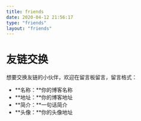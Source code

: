 ```yaml
---
title: friends
date: 2020-04-12 21:56:17
type: "friends"
layout: "friends"
---
```


# 友链交换

想要交换友链的小伙伴，欢迎在留言板留言，留言格式：

* **名称：**你的博客名称
* **地址：**你的博客地址
* **简介：**一句话简介
* **头像：**你的头像地址